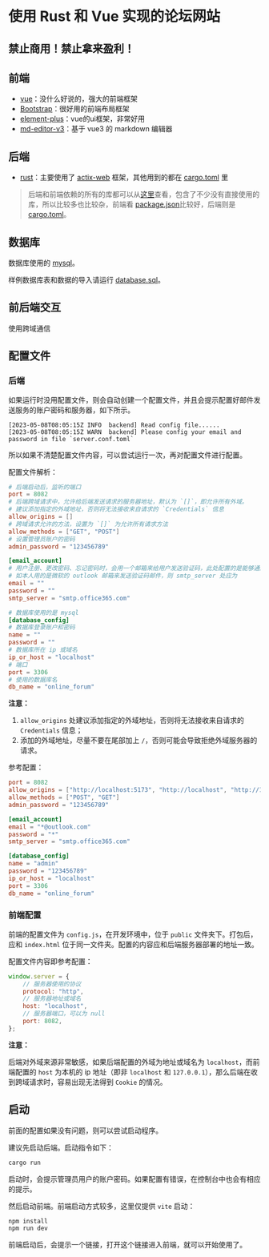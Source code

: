 # 使用 Rust 和 Vue 实现的论坛网站
## 禁止商用！禁止拿来盈利！

## 前端
- [vue](https://cn.vuejs.org/)：没什么好说的，强大的前端框架
- [Bootstrap](http://getbootstrap.com/)：很好用的前端布局框架
- [element-plus](https://element-plus.gitee.io/zh-CN/)：vue的ui框架，非常好用
- [md-editor-v3](https://imzbf.github.io/md-editor-v3/)：基于 vue3 的 markdown 编辑器

## 后端
- [rust](https://www.rust-lang.org/zh-CN/)：主要使用了 [actix-web](https://actix.rs/) 框架，其他用到的都在 [cargo.toml](./backend/Cargo.toml) 里

> 后端和前端依赖的所有的库都可以从[这里](https://github.com/studylessshape/online-forum/network/dependencies)查看，包含了不少没有直接使用的库，所以比较多也比较杂，前端看 [package.json](./frontend/package.json)比较好，后端则是 [cargo.toml](./backend/Cargo.toml)。

## 数据库
数据库使用的 [mysql](https://www.mysql.com/cn/)。

样例数据库表和数据的导入请运行 [database.sql](./doc/database.sql)。

## 前后端交互
使用跨域通信

## 配置文件
### 后端
如果运行时没用配置文件，则会自动创建一个配置文件，并且会提示配置好邮件发送服务的账户密码和服务器，如下所示。
```
[2023-05-08T08:05:15Z INFO  backend] Read config file......
[2023-05-08T08:05:15Z WARN  backend] Please config your email and password in file `server.conf.toml`
```

所以如果不清楚配置文件内容，可以尝试运行一次，再对配置文件进行配置。

配置文件解析：

```toml
# 后端启动后，监听的端口
port = 8082
# 后端跨域请求中，允许给后端发送请求的服务器地址，默认为 `[]`，即允许所有外域。
# 建议添加指定的外域地址，否则将无法接收来自请求的 `Credentials` 信息
allow_origins = []
# 跨域请求允许的方法，设置为 `[]` 为允许所有请求方法
allow_methods = ["GET", "POST"]
# 设置管理员账户的密码
admin_password = "123456789"

[email_account]
# 用户注册、更改密码、忘记密码时，会用一个邮箱来给用户发送验证码，此处配置的是能够通过 SMTP 服务器发送邮箱的账户和密码
# 如本人用的是微软的 outlook 邮箱来发送验证码邮件，则 smtp_server 处应为
email = ""
password = ""
smtp_server = "smtp.office365.com"

# 数据库使用的是 mysql
[database_config]
# 数据库登录账户和密码
name = ""
password = ""
# 数据库所在 ip 或域名
ip_or_host = "localhost"
# 端口
port = 3306
# 使用的数据库名
db_name = "online_forum"
```

**注意：**
1. `allow_origins` 处建议添加指定的外域地址，否则将无法接收来自请求的 `Credentials` 信息；
2. 添加的外域地址，尽量不要在尾部加上 `/`，否则可能会导致拒绝外域服务器的请求。

参考配置：
```toml
port = 8082
allow_origins = ["http://localhost:5173", "http://localhost", "http://192.168.187.24"]
allow_methods = ["POST", "GET"]
admin_password = "123456789"

[email_account]
email = "*@outlook.com"
password = "*"
smtp_server = "smtp.office365.com"

[database_config]
name = "admin"
password = "123456789"
ip_or_host = "localhost"
port = 3306
db_name = "online_forum"
```

### 前端配置
前端的配置文件为 `config.js`，在开发环境中，位于 `public` 文件夹下。打包后，应和 `index.html` 位于同一文件夹。配置的内容应和后端服务器部署的地址一致。

配置文件内容即参考配置：
```js
window.server = {
    // 服务器使用的协议
    protocol: "http",
    // 服务器地址或域名
    host: "localhost",
    // 服务器端口，可以为 null
    port: 8082,
};
```

**注意：**

后端对外域来源非常敏感，如果后端配置的外域为地址或域名为 `localhost`，而前端配置的 `host` 为本机的 ip 地址（即非 `localhost` 和 `127.0.0.1`），那么后端在收到跨域请求时，容易出现无法得到 `Cookie` 的情况。

## 启动
前面的配置如果没有问题，则可以尝试启动程序。

建议先启动后端。启动指令如下：
```sh
cargo run
```

启动时，会提示管理员用户的账户密码。如果配置有错误，在控制台中也会有相应的提示。

然后启动前端。前端启动方式较多，这里仅提供 `vite` 启动：
```sh
npm install
npm run dev
```

前端启动后，会提示一个链接，打开这个链接进入前端，就可以开始使用了。